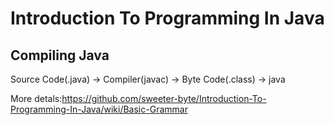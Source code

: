 # Introduction To Programming In Java

## Compiling Java

Source Code(.java) -> Compiler(javac) -> Byte Code(.class) -> java

More detals:https://github.com/sweeter-byte/Introduction-To-Programming-In-Java/wiki/Basic-Grammar
